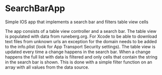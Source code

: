 # SearchBarApp
Simple IOS app that implements a search bar and filters table view cells 

The app consists of a table view controller and a search bar. The table view is populated with data from runeberg.org. For Xcode to be able to download text files from unknown urls an exception for the domain needs to be added to the info.plist (look for App Transport Security settings). The table view is updated every time a change happens in the search bar. When a change happens the full list with data is filtered and only cells that contain the string in the search bar is shown.  This is done with a simple filter function on an array with all values from the data source. 

